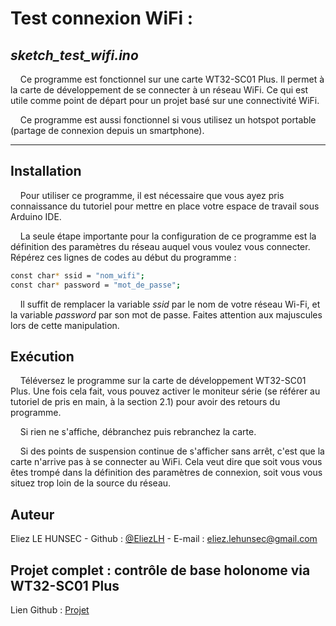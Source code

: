 # Test connexion WiFi : 
## *sketch_test_wifi.ino*

&nbsp;&nbsp;&nbsp;&nbsp;Ce programme est fonctionnel sur une carte WT32-SC01 Plus. Il permet à la carte de développement de se connecter à un réseau WiFi. Ce qui est utile comme point de départ pour un projet basé sur une connectivité WiFi. 

&nbsp;&nbsp;&nbsp;&nbsp;Ce programme est aussi fonctionnel si vous utilisez un hotspot portable (partage de connexion depuis un smartphone).

---

## Installation

&nbsp;&nbsp;&nbsp;&nbsp;Pour utiliser ce programme, il est nécessaire que vous ayez pris connaissance du tutoriel pour mettre en place votre espace de travail sous Arduino IDE.

&nbsp;&nbsp;&nbsp;&nbsp;La seule étape importante pour la configuration de ce programme est la définition des paramètres du réseau auquel vous voulez vous connecter. Répérez ces lignes de codes au début du programme :

```bash
const char* ssid = "nom_wifi";
const char* password = "mot_de_passe";
```

&nbsp;&nbsp;&nbsp;&nbsp;Il suffit de remplacer la variable *ssid* par le nom de votre réseau Wi-Fi, et la variable *password* par son mot de passe. Faites attention aux majuscules lors de cette manipulation.

## Exécution

&nbsp;&nbsp;&nbsp;&nbsp;Téléversez le programme sur la carte de développement WT32-SC01 Plus. Une fois cela fait, vous pouvez activer le moniteur série (se référer au tutoriel de pris en main, à la section 2.1) pour avoir des retours du programme. 

&nbsp;&nbsp;&nbsp;&nbsp;Si rien ne s'affiche, débranchez puis rebranchez la carte. 

&nbsp;&nbsp;&nbsp;&nbsp;Si des points de suspension continue de s'afficher sans arrêt, c'est que la carte n'arrive pas à se connecter au WiFi. Cela veut dire que soit vous vous êtes trompé dans la définition des paramètres de connexion, soit vous vous situez trop loin de la source du réseau.

## Auteur
Eliez LE HUNSEC - Github : [@EliezLH](https://github.com/EliezLH) - E-mail : eliez.lehunsec@gmail.com

## Projet complet : contrôle de base holonome via WT32-SC01 Plus

Lien Github : [Projet](https://github.com/Naellll/Controle-de-base-holonome-via-WT32-SC01-Plus)
